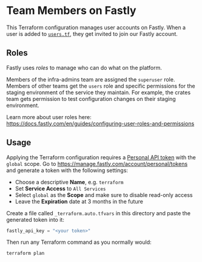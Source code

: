 # Team Members on Fastly

This Terraform configuration manages user accounts on Fastly. When a user is
added to [`users.tf`](users.tf), they get invited to join our Fastly account.

## Roles

Fastly uses _roles_ to manage who can do what on the platform.

Members of the infra-admins team are assigned the `superuser` role. Members of
other teams get the `users` role and specific permissions for the staging
environment of the service they maintain. For example, the crates team gets
permission to test configuration changes on their staging environment.

Learn more about user roles here:
<https://docs.fastly.com/en/guides/configuring-user-roles-and-permissions>

## Usage

Applying the Terraform configuration requires a [Personal API token] with the
`global` scope. Go to <https://manage.fastly.com/account/personal/tokens> and
generate a token with the following settings:

- Choose a descriptive **Name**, e.g. `terraform`
- Set **Service Access** to `All Services`
- Select `global` as the **Scope** and make sure to disable read-only access
- Leave the **Expiration** date at 3 months in the future

Create a file called `_terraform.auto.tfvars` in this directory and paste the
generated token into it:

```terraform
fastly_api_key = "<your token>"
```

Then run any Terraform command as you normally would:

```shell
terraform plan
```

[personal api token]: https://manage.fastly.com/account/personal/tokens
